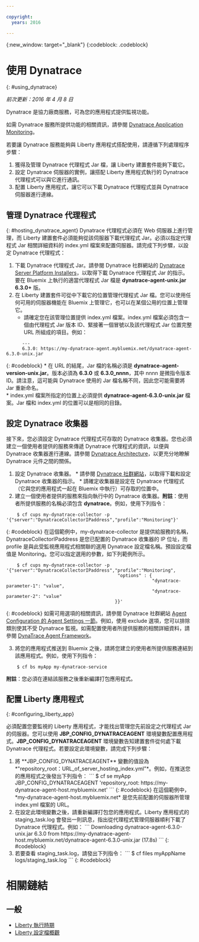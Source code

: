 ```yaml
---

copyright:
  years: 2016

---
```


{:new_window: target="_blank"}
{:codeblock: .codeblock}

# 使用 Dynatrace
{: #using_dynatrace}

*前次更新：2016 年 4 月 8 日*

Dynatrace 是協力廠商服務，可為您的應用程式提供監視功能。

如需 Dynatrace 服務所提供功能的相關資訊，請參閱 [Dynatrace Application Monitoring](http://www.dynatrace.com/en/products/application-monitoring.html)。

若要讓 Dynatrace 服務能夠與 Liberty 應用程式搭配使用，請遵循下列處理程序步驟：

1. 獲得及管理 Dynatrace 代理程式 Jar 檔，讓 Liberty 建置套件能夠下載它。
2. 設定 Dynatrace 伺服器的實例，讓搭配 Liberty 應用程式執行的 Dynatrace 代理程式可以與它進行通訊。
3. 配置 Liberty 應用程式，讓它可以下載 Dynatrace 代理程式並與 Dynatrace 伺服器進行連線。

## 管理 Dynatrace 代理程式
{: #hosting_dynatrace_agent}
Dynatrace 代理程式必須在 Web 伺服器上進行管理，而 Liberty 建置套件必須能夠從該伺服器下載代理程式 Jar。必須以指定代理程式 Jar 相關詳細資料的 index.yml 檔案來配置伺服器。請完成下列步驟，以設定 Dynatrace 代理程式：
  1. 下載 Dynatrace 代理程式 Jar。請參閱 Dynatrace 社群網站的 [Dynatrace Server Platform Installers](https://community.dynatrace.com/community/display/EVAL/Step+1+-+Download+and+install+Dynatrace)，以取得下載 Dynatrace 代理程式 Jar 的指示。要在 Bluemix 上執行的適當代理程式 Jar 檔是 **dynatrace-agent-unix.jar** **6.3.0+** 版。
  2. 在 Liberty 建置套件可從中下載它的位置管理代理程式 Jar 檔。您可以使用任何可用的伺服器機能在 Bluemix 上管理它，也可以在某個公用的位置上管理它。
     * 請確定您在該管理位置提供 index.yml 檔案。index.yml 檔案必須包含一個由代理程式 Jar 版本 ID、緊接著一個冒號以及該代理程式 Jar 位置完整 URL 所組成的項目。例如：
```
      ---
      6.3.0: https://my-dynatrace-agent.mybluemix.net/dynatrace-agent-6.3.0-unix.jar
```
{: #codeblock}
     * 在 URL 的結尾，Jar 檔的名稱必須是 **dynatrace-agent-version-unix.jar**。版本必須為 **6.3.0** 或 **6.3.0_nnnn**，其中 nnnn 是微指令版本 ID。請注意，這可能與 Dynatrace 使用的 Jar 檔名稱不同，因此您可能需要將 Jar 重新命名。       
     * index.yml 檔案所指定的位置上必須提供 **dynatrace-agent-6.3.0-unix.jar** 檔案。Jar 檔和 index.yml 的位置可以是相同的目錄。

## 設定 Dynatrace 收集器

接下來，您必須設定 Dynatrace 代理程式可存取的 Dynatrace 收集器。您也必須建立一個使用者提供的服務來傳遞 Dynatrace 代理程式的資訊，以便與 Dynatrace 收集器進行連線。請參閱 [Dynatrace Architecture](https://community.dynatrace.com/community/display/DOCDT63/Architecture)，以更充分地瞭解 Dynatrace 元件之間的關係。

  1. 設定 Dynatrace 收集器。
    * 請參閱 [Dynatrace 社群網站](https://community.dynatrace.com/community/display/EVAL/Step+3+-+Connect+Agent+to+Dynatrace)，以取得下載和設定 Dynatrace 收集器的指示。
    * 請確定收集器是設定在 Dynatrace 代理程式（它與您的應用程式一起在 Bluemix 中執行）可存取的位置中。
  2. 建立一個使用者提供的服務來指向執行中的 Dynatrace 收集器。<b>附註</b>：使用者所提供服務的名稱必須包含 <b>dynatrace</b>。例如，使用下列指令：
```
    $ cf cups my-dynatrace-collector -p '{"server":"DynatraceCollectorIPaddress","profile":"Monitoring"}'
```
{: #codeblock}
在這個範例中，my-dynatrace-collector 是提供給服務的名稱，DynatraceCollectorIPaddress 是您已配置的 Dynatrace 收集器的 IP 位址，而 profile 是與此受監視應用程式相關聯的選用 Dynatrace 設定檔名稱。預設設定檔值是 Monitoring。您可以指定選用的參數，如下列範例所示。
```
    $ cf cups my-dynatrace-collector -p '{"server":"DynatraceCollectorIPaddress","profile":"Monitoring",
                                          "options" : {
                                                       "dynatrace-parameter-1": "value",
                                                       "dynatrace-parameter-2": "value"
                                         }}'
```
{: #codeblock}
如需可用選項的相關資訊，請參閱 Dynatrace 社群網站 [Agent Configuration 的 Agent Settings 一節](https://community.dynatrace.com/community/display/DOCDT62/Agent+Configuration)。例如，使用 exclude 選項，您可以排除類別使其不受 Dynatrace 監視。如需配置使用者所提供服務的相關詳細資料，請參閱 [DynaTrace Agent Framework](https://github.com/cloudfoundry/ibm-websphere-liberty-buildpack/blob/master/docs/framework-dynatrace-agent.md)。

  3. 將您的應用程式推送到 Bluemix 之後，請將您建立的使用者所提供服務連結到該應用程式。例如，使用下列指令：
```
    $ cf bs myApp my-dynatrace-service
```
**附註**：您必須在連結該服務之後重新編譯打包應用程式。

## 配置 Liberty 應用程式
{: #configuring_liberty_app}

必須配置您要監視的 Liberty 應用程式，才能找出管理您先前設定之代理程式 Jar 的伺服器。您可以使用 **JBP_CONFIG_DYNATRACEAGENT** 環境變數配置應用程式。**JBP_CONFIG_DYNATRACEAGENT** 環境變數告知建置套件從何處下載 Dynatrace 代理程式。若要設定此環境變數，請完成下列步驟：
<ol>
   <li> 將 **JBP_CONFIG_DYNATRACEAGENT** 變數的值設為 *"repository_root：URL_of_server_hosting_index.yml"*。例如，在推送您的應用程式之後發出下列指令：
```
    $ cf se myApp JBP_CONFIG_DYNATRACEAGENT 'repository_root: https://my-dynatrace-agent-host.mybluemix.net'
```
{: #codeblock}
在這個範例中，*my-dynatrace-agent-host.mybluemix.net* 是您先前配置的伺服器所管理 index.yml 檔案的 URL。
  </li>
  <li> 在設定此環境變數之後，請重新編譯打包您的應用程式。Liberty 應用程式的 staging_task.log 會發出一則訊息，指出從代理程式管理伺服器順利下載了 Dynatrace 代理程式。例如：
```
    Downloading dynatrace-agent-6.3.0-unix.jar 6.3.0 from https://my-dynatrace-agent-host.mybluemix.net/dynatrace-agent-6.3.0-unix.jar (17.8s)
```
{: #codeblock}
</li>
<li>若要查看 staging_task.log，請發出下列指令：
```
    $ cf files myAppName logs/staging_task.log
```
{: #codeblock}
</li>
</ol>

# 相關鏈結
## 一般
* [Liberty 執行時期](index.html)
* [Liberty 設定檔概觀](http://www-01.ibm.com/support/knowledgecenter/SSAW57_8.5.5/com.ibm.websphere.wlp.nd.doc/ae/cwlp_about.html)
